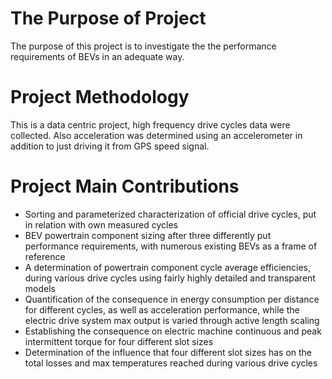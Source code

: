 # The Purpose of Project
The purpose of this project is to investigate the the performance requirements of BEVs in an adequate way. 
# Project Methodology 
This is a data centric project, high frequency drive cycles data were collected. Also acceleration was determined using an accelerometer in addition to just driving it from GPS speed signal.
# Project Main Contributions
* Sorting and parameterized characterization of official drive cycles, put in relation
with own measured cycles
* BEV powertrain component sizing after three differently put performance requirements, with numerous existing BEVs as a frame of reference
* A determination of powertrain component cycle average efficiencies, during various drive cycles using fairly highly detailed and transparent models
* Quantification of the consequence in energy consumption per distance for different
cycles, as well as acceleration performance, while the electric drive system max
output is varied through active length scaling
* Establishing the consequence on electric machine continuous and peak intermittent
torque for four different slot sizes
* Determination of the influence that four different slot sizes has on the total losses
and max temperatures reached during various drive cycles
